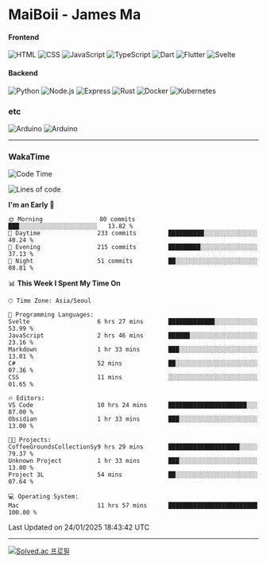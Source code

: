 # MaiBoii - James Ma

#### Frontend
![HTML](https://img.shields.io/badge/-HTML-E34F26?style=flat-square&logo=html5&logoColor=white)
![CSS](https://img.shields.io/badge/-CSS-1572B6?style=flat-square&logo=css3)
![JavaScript](https://img.shields.io/badge/-JavaScript-F7DF1E?style=flat-square&logo=javascript&logoColor=black)
![TypeScript](https://img.shields.io/badge/-TypeScript-02569B?style=flat-square&logo=typescript&logoColor=white)
![Dart](https://img.shields.io/badge/-Dart-0175C2?style=flat-square&logo=dart)
![Flutter](https://img.shields.io/badge/-Flutter-02569B?style=flat-square&logo=flutter)
![Svelte](https://img.shields.io/badge/-Svelte-E34F26?style=flat-square&logo=svelte&logoColor=white)


#### Backend
![Python](https://img.shields.io/badge/-Python-3776AB?style=flat-square&logo=python&logoColor=white)
![Node.js](https://img.shields.io/badge/-Node.js-339933?style=flat-square&logo=node.js&logoColor=white)
![Express](https://img.shields.io/badge/-Express-339933?style=flat-square&logo=express&logoColor=white)
![Rust](https://img.shields.io/badge/-Rust-000000?style=flat-square&logo=rust&logoColor=white)
![Docker](https://img.shields.io/badge/-Docker-2496ED?style=flat-square&logo=docker&logoColor=white)
![Kubernetes](https://img.shields.io/badge/-Kubernetes-326CE5?style=flat-square&logo=kubernetes&logoColor=white)


### etc
![Arduino](https://img.shields.io/badge/-Arduino-00878F?style=flat-square&logo=arduino&logoColor=white)
![Arduino](https://img.shields.io/badge/-Unity-232326?style=flat-square&logo=unity&logoColor=white)

---
### WakaTime
<!--START_SECTION:waka-->
![Code Time](http://img.shields.io/badge/Code%20Time-1%2C036%20hrs%2036%20mins-blue)

![Lines of code](https://img.shields.io/badge/From%20Hello%20World%20I%27ve%20Written-1.8%20million%20lines%20of%20code-blue)

**I'm an Early 🐤** 

```text
🌞 Morning                80 commits          ███░░░░░░░░░░░░░░░░░░░░░░   13.82 % 
🌆 Daytime                233 commits         ██████████░░░░░░░░░░░░░░░   40.24 % 
🌃 Evening                215 commits         █████████░░░░░░░░░░░░░░░░   37.13 % 
🌙 Night                  51 commits          ██░░░░░░░░░░░░░░░░░░░░░░░   08.81 % 
```


📊 **This Week I Spent My Time On** 

```text
🕑︎ Time Zone: Asia/Seoul

💬 Programming Languages: 
Svelte                   6 hrs 27 mins       █████████████░░░░░░░░░░░░   53.99 % 
JavaScript               2 hrs 46 mins       ██████░░░░░░░░░░░░░░░░░░░   23.16 % 
Markdown                 1 hr 33 mins        ███░░░░░░░░░░░░░░░░░░░░░░   13.01 % 
C#                       52 mins             ██░░░░░░░░░░░░░░░░░░░░░░░   07.36 % 
CSS                      11 mins             ░░░░░░░░░░░░░░░░░░░░░░░░░   01.65 % 

🔥 Editors: 
VS Code                  10 hrs 24 mins      ██████████████████████░░░   87.00 % 
Obsidian                 1 hr 33 mins        ███░░░░░░░░░░░░░░░░░░░░░░   13.00 % 

🐱‍💻 Projects: 
CoffeeGroundsCollectionSy9 hrs 29 mins       ████████████████████░░░░░   79.37 % 
Unknown Project          1 hr 33 mins        ███░░░░░░░░░░░░░░░░░░░░░░   13.00 % 
Project 3L               54 mins             ██░░░░░░░░░░░░░░░░░░░░░░░   07.64 % 

💻 Operating System: 
Mac                      11 hrs 57 mins      █████████████████████████   100.00 % 
```


 Last Updated on 24/01/2025 18:43:42 UTC
<!--END_SECTION:waka-->
---
[![Solved.ac
프로필](http://mazassumnida.wtf/api/v2/generate_badge?boj=msu2020)](https://solved.ac/msu2020)
